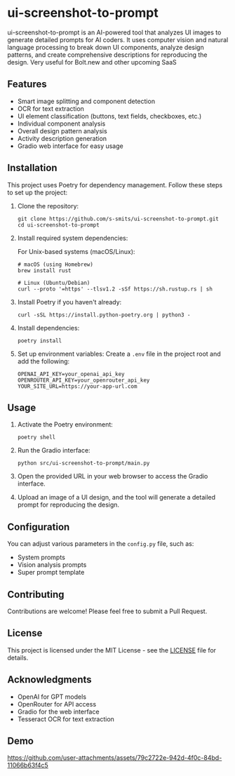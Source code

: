 # ui-screenshot-to-prompt
ui-screenshot-to-prompt is an AI-powered tool that analyzes UI images to generate detailed prompts for AI coders. It uses computer vision and natural language processing to break down UI components, analyze design patterns, and create comprehensive descriptions for reproducing the design. Very useful for Bolt.new and other upcoming SaaS

## Features

- Smart image splitting and component detection
- OCR for text extraction
- UI element classification (buttons, text fields, checkboxes, etc.)
- Individual component analysis
- Overall design pattern analysis
- Activity description generation
- Gradio web interface for easy usage

## Installation

This project uses Poetry for dependency management. Follow these steps to set up the project:

1. Clone the repository:
   ```
   git clone https://github.com/s-smits/ui-screenshot-to-prompt.git
   cd ui-screenshot-to-prompt
   ```

2. Install required system dependencies:
   
   For Unix-based systems (macOS/Linux):
   ```
   # macOS (using Homebrew)
   brew install rust

   # Linux (Ubuntu/Debian)
   curl --proto '=https' --tlsv1.2 -sSf https://sh.rustup.rs | sh
   ```

3. Install Poetry if you haven't already:
   ```
   curl -sSL https://install.python-poetry.org | python3 -
   ```

4. Install dependencies:
   ```
   poetry install
   ```

5. Set up environment variables:
   Create a `.env` file in the project root and add the following:
   ```
   OPENAI_API_KEY=your_openai_api_key
   OPENROUTER_API_KEY=your_openrouter_api_key
   YOUR_SITE_URL=https://your-app-url.com
   ```

## Usage

1. Activate the Poetry environment:
   ```
   poetry shell
   ```

2. Run the Gradio interface:
   ```
   python src/ui-screenshot-to-prompt/main.py
   ```

3. Open the provided URL in your web browser to access the Gradio interface.

4. Upload an image of a UI design, and the tool will generate a detailed prompt for reproducing the design.

## Configuration

You can adjust various parameters in the `config.py` file, such as:

- System prompts
- Vision analysis prompts
- Super prompt template

## Contributing

Contributions are welcome! Please feel free to submit a Pull Request.

## License

This project is licensed under the MIT License - see the [LICENSE](LICENSE) file for details.

## Acknowledgments

- OpenAI for GPT models
- OpenRouter for API access
- Gradio for the web interface
- Tesseract OCR for text extraction

## Demo
https://github.com/user-attachments/assets/79c2722e-942d-4f0c-84bd-11066b63f4c5

